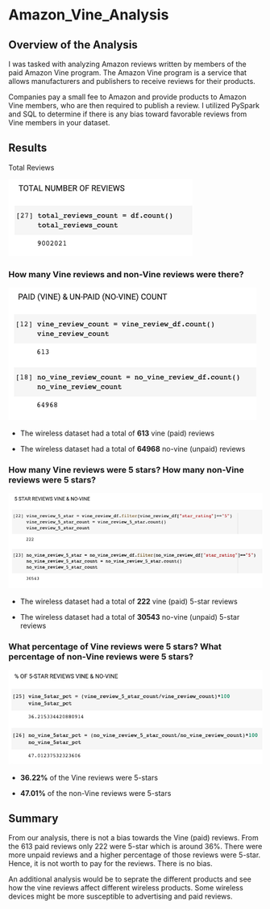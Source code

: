 # Amazon_Vine_Analysis

## Overview of the Analysis
I was tasked with analyzing Amazon reviews written by members of the paid Amazon Vine program. The Amazon Vine program is a service that allows manufacturers and publishers to receive reviews for their products. 

Companies pay a small fee to Amazon and provide products to Amazon Vine members, who are then required to publish a review. I utilized PySpark and SQL to determine if there is any bias toward favorable reviews from Vine members in your dataset.

## Results

Total Reviews

![Image 4](Resources/image4.png "Image 4")

### How many Vine reviews and non-Vine reviews were there?

![Image 1](Resources/image1.png "Image 1")

* The wireless dataset had a total of __613__ vine (paid) reviews

* The wireless dataset had a total of __64968__ no-vine (unpaid) reviews

### How many Vine reviews were 5 stars? How many non-Vine reviews were 5 stars?

![Image 2](Resources/image2.png "Image 2")

* The wireless dataset had a total of __222__ vine (paid) 5-star reviews

* The wireless dataset had a total of __30543__ no-vine (unpaid) 5-star reviews

### What percentage of Vine reviews were 5 stars? What percentage of non-Vine reviews were 5 stars?

![Image 3](Resources/image3.png "Image 3")

* __36.22%__ of the Vine reviews were 5-stars

* __47.01%__ of the non-Vine reviews were 5-stars

## Summary
From our analysis, there is not a bias towards the Vine (paid) reviews. From the 613 paid reviews only 222 were 5-star which is around 36%. There were more unpaid reviews and a higher percentage of those reviews were 5-star. Hence, it is not worth to pay for the reviews. There is no bias. 

An additional analysis would be to seprate the different products and see how the vine reviews affect different wireless products. Some wireless devices might be more susceptible to advertising and paid reviews.

